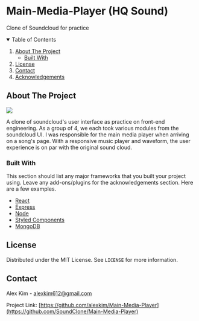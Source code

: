 # Main-Media-Player (HQ Sound)

Clone of Soundcloud for practice

<!-- TABLE OF CONTENTS -->
<details open="open">
  <summary>Table of Contents</summary>
  <ol>
    <li>
      <a href="#about-the-project">About The Project</a>
      <ul>
        <li><a href="#built-with">Built With</a></li>
      </ul>
    </li>
    <li><a href="#license">License</a></li>
    <li><a href="#contact">Contact</a></li>
    <li><a href="#acknowledgements">Acknowledgements</a></li>
  </ol>
</details>



<!-- ABOUT THE PROJECT -->
## About The Project

[![](http://img.youtube.com/vi/u2_wic1C-Io/0.jpg)](http://www.youtube.com/watch?v=u2_wic1C-Io "Demonstration")

A clone of soundcloud's user interface as practice on front-end engineering. As a group of 4, we each took various modules from the soundcloud UI. I was responsible for the main media player when arriving on a song's page. With a responsive music player and waveform, the user experience is on par with the original sound cloud.

### Built With

This section should list any major frameworks that you built your project using. Leave any add-ons/plugins for the acknowledgements section. Here are a few examples.
* [React](https://reactjs.org/)
* [Express](https://expressjs.com/)
* [Node](https://nodejs.org/en/)
* [Styled Components](https://styled-components.com/)
* [MongoDB](https://www.mongodb.com/)


<!-- LICENSE -->
## License

Distributed under the MIT License. See `LICENSE` for more information.



<!-- CONTACT -->
## Contact

Alex Kim - alexkim612@gmail.com

Project Link: [https://github.com/alexkim/Main-Media-Player](https://github.com/SoundClone/Main-Media-Player)
